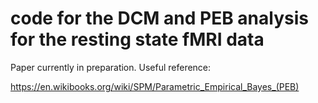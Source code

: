 # code for the DCM and PEB analysis for the resting state fMRI data 

Paper currently in preparation. Useful reference:

https://en.wikibooks.org/wiki/SPM/Parametric_Empirical_Bayes_(PEB)
